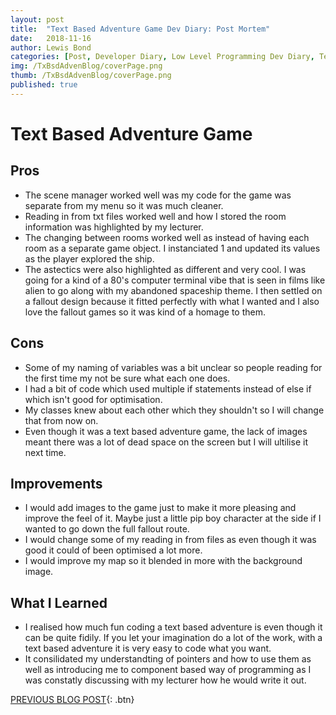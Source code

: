 ```yaml
---
layout: post
title:  "Text Based Adventure Game Dev Diary: Post Mortem"
date:   2018-11-16
author: Lewis Bond
categories: [Post, Developer Diary, Low Level Programming Dev Diary, Text Based Adventure Dev Diary]
img: /TxBsdAdvenBlog/coverPage.png
thumb: /TxBsdAdvenBlog/coverPage.png
published: true
---
```


<!--more-->
# Text Based Adventure Game

## Pros
<ul>
<li>The scene manager worked well was my code for the game was separate from my menu so it was much cleaner.</li>
<li>Reading in from txt files worked well and how I stored the room information was highlighted by my lecturer.</li>
<li>The changing between rooms worked well as instead of having each room as a separate game object. I instanciated 1 and updated its values as the player explored the ship.</li>
<li>The astectics were also highlighted as different and very cool. I was going for a kind of a 80's computer terminal vibe that is seen in films like alien to go along with my abandoned spaceship theme. I then settled on a fallout design because it fitted perfectly with what I wanted and I also love the fallout games so it was kind of a homage to them.</li>
</ul>

## Cons
<ul>
<li>Some of my naming of variables was a bit unclear so people reading for the first time my not be sure what each one does.</li>
<li>I had a bit of code which used multiple if statements instead of else if which isn't good for optimisation.</li>
<li>My classes knew about each other which they shouldn't so I will change that from now on.</li>
<li>Even though it was a text based adventure game, the lack of images meant there was a lot of dead space on the screen but I will ultilise it next time.</li>
</ul>

## Improvements
<ul>
<li>I would add images to the game just to make it more pleasing and improve the feel of it. Maybe just a little pip boy character at the side if I wanted to go down the full fallout route.</li>
<li>I would change some of my reading in from files as even though it was good it could of been optimised a lot more.</li>
<li>I would improve my map so it blended in more with the background image.</li>
</ul>

## What I Learned
<ul>
<li>I realised how much fun coding a text based adventure is even though it can be quite fidily. If you let your imagination do a lot of the work, with a text based adventure it is very easy to code what you want.</li>
<li>It consilidated my understandting of pointers and how to use them as well as introducing me to component based way of programming as I was constatly discussing with my lecturer how he would write it out.</li>
</ul>

[PREVIOUS BLOG POST](https://lbondi7.github.io/post/developer%20diary/low%20level%20programming%20dev%20diary/text%20based%20adventure%20dev%20diary/llp-dd-TBAG-5){: .btn}
